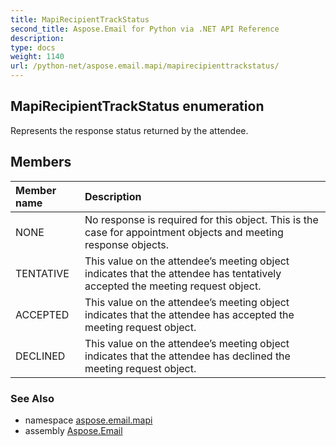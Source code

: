 ```yaml
---
title: MapiRecipientTrackStatus
second_title: Aspose.Email for Python via .NET API Reference
description: 
type: docs
weight: 1140
url: /python-net/aspose.email.mapi/mapirecipienttrackstatus/
---
```


## MapiRecipientTrackStatus enumeration

Represents the response status returned by the attendee.

## Members
| Member name | Description |
| :- | :- |
|NONE|No response is required for this object. This is the case for appointment objects and meeting response objects.|
|TENTATIVE|This value on the attendee’s meeting object indicates that the attendee has tentatively accepted the meeting request object.|
|ACCEPTED|This value on the attendee’s meeting object indicates that the attendee has accepted the meeting request object.|
|DECLINED|This value on the attendee’s meeting object indicates that the attendee has declined the meeting request object.|

### See Also

* namespace [aspose.email.mapi](/email/python-net/aspose.email.mapi/)
* assembly [Aspose.Email](/email/python-net/)

